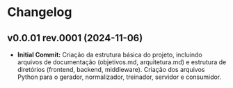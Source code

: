 # Changelog

## v0.0.01 rev.0001 (2024-11-06)

* **Initial Commit:** Criação da estrutura básica do projeto, incluindo arquivos de documentação (objetivos.md, arquitetura.md) e estrutura de diretórios (frontend, backend, middleware).  Criação dos arquivos Python para o gerador, normalizador, treinador, servidor e consumidor.
